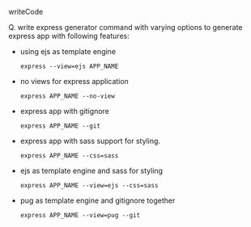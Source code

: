 writeCode

Q. write express generator command with varying options to generate express app with following features:

- using ejs as template engine
  ```
  express --view=ejs APP_NAME
  ```
- no views for express application
  ```
  express APP_NAME --no-view
  ```
- express app with gitignore
  ```
  express APP_NAME --git 
  ```
- express app with sass support for styling.
  ```
  express APP_NAME --css=sass
  ```
- ejs as template engine and sass for styling
  ```
  express APP_NAME --view=ejs --css=sass
  ```
- pug as template engine and gitignore together
  ```
  express APP_NAME --view=pug --git
  ```
